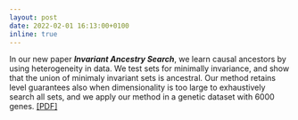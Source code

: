 ```yaml
---
layout: post
date: 2022-02-01 16:13:00+0100
inline: true
---
```

In our new paper __*Invariant Ancestry Search*__, we learn causal ancestors by using heterogeneity in data. 
We test sets for minimally invariance, and show that the union of minimaly invariant sets is ancestral.
Our method retains level guarantees also when dimensionality is too large to exhaustively search all sets, and we apply our method in a genetic dataset with 6000 genes. [[PDF]](https://arxiv.org/pdf/2202.00913.pdf)
